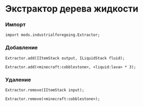 # Экстрактор дерева жидкости

### Импорт

```zenscript
import mods.industrialforegoing.Extractor;
```

### Добавление

```zenscript
Extractor.add(IItemStack output, ILiquidStack fluid);

Extractor.add(<minecraft:cobblestone>, <liquid:lava> * 3);
```

### Удаление

```zenscript
Extractor.remove(IItemStack input);

Extractor.remove(<minecraft:cobblestone>);
```